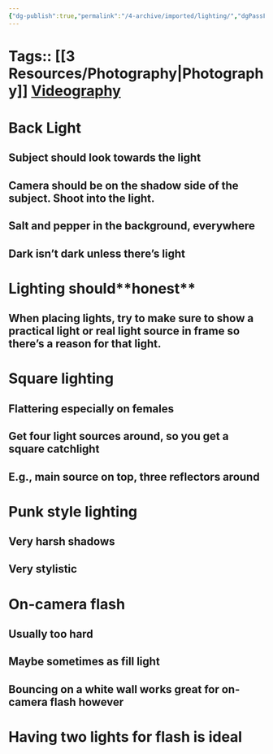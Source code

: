 ```yaml
---
{"dg-publish":true,"permalink":"/4-archive/imported/lighting/","dgPassFrontmatter":true}
---
```




# Tags:: [[3 Resources/Photography\|Photography]] [Videography](Videography.md)


# ****Back Light****


## Subject should look towards the light


## Camera should be on the shadow side of the subject. Shoot into the light.


## ****Salt and pepper**** in the background, everywhere


## Dark isn’t dark unless there’s light


# Lighting should\*\*honest\*\*


## When placing lights, try to make sure to show a practical light or real light source in frame so there’s a reason for that light.


# Square lighting


## Flattering especially on females


## Get four light sources around, so you get a square catchlight


## E.g., main source on top, three reflectors around


# Punk style lighting


## Very harsh shadows


## Very stylistic


# On-camera flash


## Usually too hard


## Maybe sometimes as fill light


## ****Bouncing**** on a white wall works great for on-camera flash however


# Having two lights for flash is ideal

